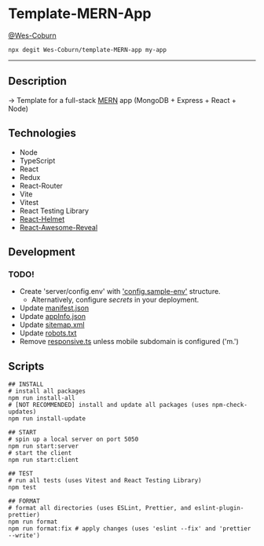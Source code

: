 # Template-MERN-App

[@Wes-Coburn](https://github.com/Wes-Coburn)

```shell
npx degit Wes-Coburn/template-MERN-app my-app
```

---

## Description

-> Template for a full-stack [MERN](https://www.mongodb.com/mern-stack#:~:text=MERN%20stands%20for%20MongoDB%2C%20Express,a%20client%2Dside%20JavaScript%20framework) app (MongoDB + Express + React + Node)

## Technologies

- Node
- TypeScript
- React
- Redux
- React-Router
- Vite
- Vitest
- React Testing Library
- [React-Helmet](https://www.npmjs.com/package/react-helmet)
- [React-Awesome-Reveal](https://www.npmjs.com/package/react-awesome-reveal)

## Development

### TODO!

- Create 'server/config.env' with ['config.sample-env'](server/config.sample-env) structure.
  - Alternatively, configure *secrets* in your deployment.
- Update [manifest.json](/client/manifest.json)
- Update [appInfo.json](/client//appInfo.json)
- Update [sitemap.xml](/client/public/sitemap.xml)
- Update [robots.txt](/client/public/robots.txt)
- Remove [responsive.ts](/client/src/app/responsive.ts) unless mobile subdomain is configured ('m.')

## Scripts

```shell
## INSTALL
# install all packages
npm run install-all
# [NOT RECOMMENDED] install and update all packages (uses npm-check-updates)
npm run install-update

## START
# spin up a local server on port 5050
npm run start:server
# start the client
npm run start:client

## TEST
# run all tests (uses Vitest and React Testing Library)
npm test

## FORMAT
# format all directories (uses ESLint, Prettier, and eslint-plugin-prettier)
npm run format
npm run format:fix # apply changes (uses 'eslint --fix' and 'prettier --write')
```
